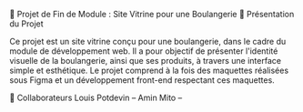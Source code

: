 📄 Projet de Fin de Module : Site Vitrine pour une Boulangerie
🥖 Présentation du Projet

Ce projet est un site vitrine conçu pour une boulangerie, dans le cadre du module de développement web. Il a pour objectif de présenter l'identité visuelle de la boulangerie, ainsi que ses produits, à travers une interface simple et esthétique. Le projet comprend à la fois des maquettes réalisées sous Figma et un développement front-end respectant ces maquettes.

👥 Collaborateurs
    Louis Potdevin – 
    Amin Mito – 
